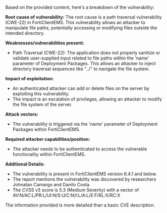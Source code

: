 Based on the provided content, here's a breakdown of the vulnerability:

**Root cause of vulnerability:**
The root cause is a path traversal vulnerability (CWE-22) in FortiClientEMS. This vulnerability allows an attacker to manipulate file paths, potentially accessing or modifying files outside the intended directory.

**Weaknesses/vulnerabilities present:**
- Path Traversal (CWE-22): The application does not properly sanitize or validate user-supplied input related to file paths within the 'name' parameter of Deployment Packages. This allows an attacker to inject directory traversal sequences like "../" to navigate the file system.

**Impact of exploitation:**
- An authenticated attacker can add or delete files on the server by exploiting this vulnerability.
-  The impact is an escalation of privileges, allowing an attacker to modify the file system of the server.

**Attack vectors:**
- The vulnerability is triggered via the 'name' parameter of Deployment Packages within FortiClientEMS.

**Required attacker capabilities/position:**
- The attacker needs to be authenticated to access the vulnerable functionality within FortiClientEMS.

**Additional Details:**

- The vulnerability is present in FortiClientEMS version 6.4.1 and below.
-  The report mentions the vulnerability was discovered by researchers Johnatan Camargo and Danilo Costa.
-  The CVSS v3 score is 5.3 (Medium Severity) with a vector of AV:N/AC:L/PR:L/UI:N/S:U/C:N/I:L/A:L/E:F/RL:X/RC:X

The information provided is more detailed than a basic CVE description.